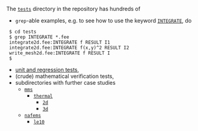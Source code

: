 The [`tests`](https://github.com/seamplex/feenox/tree/main/tests) directory in the repository has hundreds of
 
 - `grep`-able examples, e.g. to see how to use the keyword [`INTEGRATE`](https://seamplex.com/feenox/doc/feenox-manual.html#integrate), do
 
  ```terminal
   $ cd tests
   $ grep INTEGRATE *.fee
   integrate2d.fee:INTEGRATE f RESULT I1
   integrate2d.fee:INTEGRATE f(x,y)^2 RESULT I2
   write_mesh2d.fee:INTEGRATE f RESULT I
   $ 
   ```

 - [unit and regression tests](https://seamplex.com/feenox/doc/compilation.html#sec:test-suite), 
 - (crude) mathematical verification tests,
 - subdirectories with further case studies
    - [`mms`](https://github.com/seamplex/feenox/tree/main/tests/mms)
      - [`thermal`](https://github.com/seamplex/feenox/tree/main/tests/mms/thermal)
        - [`2d`](https://github.com/seamplex/feenox/tree/main/tests/mms/thermal/2d)
        - [`3d`](https://github.com/seamplex/feenox/tree/main/tests/mms/thermal/3d)
    - [`nafems`](https://github.com/seamplex/feenox/tree/main/tests/nafems)
      - [`le10`](https://github.com/seamplex/feenox/tree/main/tests/nafems/le10)
